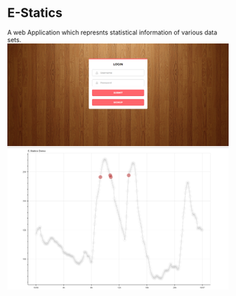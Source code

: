 # E-Statics
A web Application which represnts statistical information of various data sets.
![Alt text](Capture.PNG?raw=true "E-Statics")
![Alt text](chart.PNG?raw=true "E-Statics")
